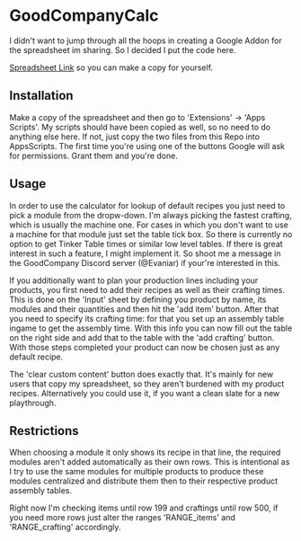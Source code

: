 # GoodCompanyCalc
I didn't want to jump through all the hoops in creating a Google Addon for the spreadsheet im sharing. So I decided I put the code here.

[Spreadsheet Link](https://docs.google.com/spreadsheets/d/1uCq542Z3T8DgBcRoTFoktYhB4ak_O2VH-f2v-CxDpcM/edit?usp=sharing) so you can make a copy for yourself.



## Installation

Make a copy of the spreadsheet and then go to 'Extensions' -> 'Apps Scripts'.
My scripts should have been copied as well, so no need to do anything else here.
If not, just copy the two files from this Repo into AppsScripts.
The first time you're using one of the buttons Google will ask for permissions. Grant them and you're done.

## Usage

In order to use the calculator for lookup of default recipes you just need to pick a module from the dropw-down.
I'm always picking the fastest crafting, which is usually the machine one. For cases in which you don't want to use a machine for that module just set the table tick box.
So there is currently no option to get Tinker Table times or similar low level tables.
If there is great interest in such a feature, I might implement it. So shoot me a message in the GoodCompany Discord server (@Evaniar) if your're interested in this.


If you additionally want to plan your production lines including your products, you first need to add their recipes as well as their crafting times.
This is done on the 'Input' sheet by defining you product by name, its modules and their quantities and then hit the 'add item' button.
After that you need to specify its crafting time: for that you set up an assembly table ingame to get the assembly time. With this info you can now fill out the table on the right side and add that to the table with the 'add crafting' button.
With those steps completed your product can now be chosen just as any default recipe. 

The 'clear custom content' button does exactly that. It's mainly for new users that copy my spreadsheet, so they aren't burdened with my product recipes.
Alternatively you could use it, if you want a clean slate for a new playthrough.

## Restrictions
When choosing a module it only shows its recipe in that line, the required modules aren't added automatically as their own rows. This is intentional as I try to use the same modules for multiple products to produce these modules centralized and distribute them then to their respective product assembly tables.

Right now I'm checking items until row 199 and craftings until row 500, if you need more rows just alter the ranges 'RANGE_items' and 'RANGE_crafting' accordingly.

